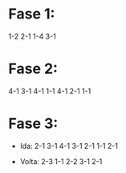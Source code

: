 # Fase 1:
1-2 2-1 1-4 3-1

# Fase 2:
4-1 3-1 4-1 1-1 4-1 2-1 1-1

# Fase 3:
* Ida:
2-1 3-1 4-1 3-1 2-1 1-1 2-1

* Volta:
2-3 1-1 2-2 3-1 2-1